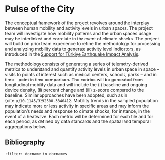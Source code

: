 # Pulse of the City

The conceptual framework of the project revolves around the interplay between human mobility and activity levels in urban spaces. The project team will investigate how mobility patterns and the urban spaces usage may be interlinked and correlate in the event of climate shocks. The project will build on prior team experience to refine the methodology for processing and analyzing mobility data to generate activity level indicators, as introduced in the [Support for Türkiye Earthquake Impact Analysis](https://datapartnership.github.io/turkiye-earthquake-impact/notebooks/mobility/README.html).  

The methodology consists of generating a series of telemetry-derived metrics to understand and quantify activity levels in urban space in space – visits to points of interest such as medical centers, schools, parks – and in time – point in time comparison. The metrics will be generated from longitudinal mobility data and will include the (i) baseline and ongoing device density, (ii) percent change and (iii) z-score compared to the baseline. Similar approaches have been adopted, such as in {cite:p}`10.1145/3292500.3340412`. Mobility trends in the sampled population may indicate more or less activity in specific areas and may inform the population’s needs and response to climate shocks, for instance, in the event of a heatwave. Each metric will be determined for each tile and for each period, as defined by data standards and the spatial and temporal aggregations below.

## Bibliography

```{bibliography}
:filter: docname in docnames
```
